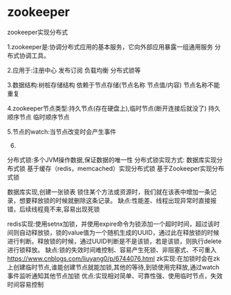 # zookeeper
zookeeper实现分布式

1.zookeeper是:协调分布式应用的基本服务，它向外部应用暴露一组通用服务 分布式协调工具。

2.应用于:注册中心 发布订阅 负载均衡 分布式锁等

3.数据结构:树桩存储结构 依赖于节点存储(节点名称 节点值/内容) 节点名称不能重复

4.zookeeper节点类型:持久节点(存在硬盘上),临时节点(断开连接后就没了) 持久顺序节点 临时顺序节点

5.节点的watch:当节点改变时会产生事件

6.
分布式锁:多个JVM操作数据,保证数据的唯一性
分布式锁实现方式:
数据库实现分布式锁 基于缓存（redis，memcached）实现分布式锁 基于Zookeeper实现分布式锁

数据库实现,创建一张锁表 锁住某个方法或资源时，我们就在该表中增加一条记录，想要释放锁的时候就删除这条记录。
缺点:性能差、线程出现异常时直接报错，后续线程竟不来,容易出现死锁

redis实现:使用setnx加锁，并使用expire命令为锁添加一个超时时间，超过该时间则自动释放锁，锁的value值为一个随机生成的UUID，通过此在释放锁的时候进行判断。释放锁的时候，通过UUID判断是不是该锁，若是该锁，则执行delete进行锁释放。
缺点:锁的失效时间难控制、容易产生死锁、非阻塞式、不可重入
https://www.cnblogs.com/liuyang0/p/6744076.html
zk实现:在加锁时会在zk上创建临时节点,谁能创建节点就能加锁,其他的等待,到锁使用完释放,通过watch事件监听通知其他节点加锁
优点:实现相对简单、可靠性强、使用临时节点，失效时间容易控制
